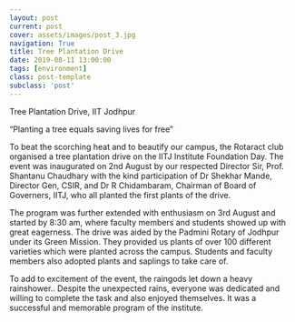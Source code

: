 ```yaml
---
layout: post
current: post
cover: assets/images/post_3.jpg
navigation: True
title: Tree Plantation Drive
date: 2019-08-11 13:00:00
tags: [environment]
class: post-template
subclass: 'post'
---
```


Tree Plantation Drive, IIT Jodhpur

“Planting a tree equals saving lives for free”

To beat the scorching heat and to beautify our campus, the Rotaract club organised a tree plantation drive on the IITJ Institute Foundation Day. The event was inaugurated on 2nd August by our respected Director Sir, Prof. Shantanu Chaudhary with the kind participation of Dr Shekhar Mande, Director Gen, CSIR, and Dr R Chidambaram, Chairman of Board of Governers, IITJ, who all planted the first plants of the drive.

The program was further extended with enthusiasm on 3rd August and started by 8:30 am, where faculty members and students showed up with great eagerness. The drive was aided by the Padmini Rotary of Jodhpur under its Green Mission. They provided us plants of over 100 different varieties which were planted across the campus. Students and faculty members also adopted plants and saplings to take care of.

To add to excitement of the event, the raingods let down a heavy rainshower.. Despite the unexpected rains, everyone was dedicated and willing to complete the task and also enjoyed themselves. It was a successful and memorable program of the institute.